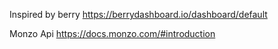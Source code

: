 
Inspired by berry
https://berrydashboard.io/dashboard/default

Monzo Api
https://docs.monzo.com/#introduction